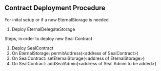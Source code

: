 ## Contract Deployment Procedure

For inital setup or if a new EternalStorage is needed
1. Deploy EternalDelegateStorage

Steps, in order to deploy new Seal Contract
1. Deploy SealContract
2. On EternalStorage: permitAddress(&lt;address of SealContract>)
3. On SealContract: setEternalStorage(&lt;address of EternalStorage>)
4. On SealContract: addSealAdmin(&lt;address of Seal Admin to be added>)
